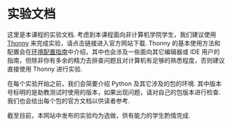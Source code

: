 # 实验文档

这里是本课程的实验文档. 考虑到本课程面向非计算机学院学生，我们建议使用 [Thonny](https://thonny.org/) 来完成实验，请点击链接进入官方网站下载. Thonny 的基本使用方法和配置会在[环境配置指南](00env.md)中介绍，其中也会涉及一些面向其它编辑器或 IDE 用户的指南，但除非你有多余的精力去排查问题且对计算机有足够的熟悉程度，否则建议直接使用 Thonny 进行实验. 

在每个实验开始之前，我们会简要介绍 Python 及其它涉及的包的环境. 其中版本号标明的是助教测试时使用的版本，如果出现问题，请对自己的包版本进行检查. 我们也会给出每个包的官方文档以供读者参考.

截至目前，本网站中发布的实验均为选做，供有能力的学生酌情完成.